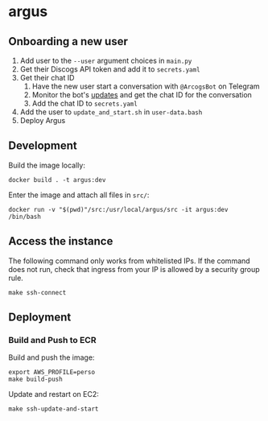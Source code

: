 # argus

## Onboarding a new user
1. Add user to the `--user` argument choices in `main.py`
1. Get their Discogs API token and add it to `secrets.yaml`
1. Get their chat ID
    1. Have the new user start a conversation with `@ArcogsBot` on Telegram
    1. Monitor the bot's [updates](https://api.telegram.org/bot1997819840:AAFlb7dYUy6m6hl0VIEiQHPWNx3laid2zKI/getUpdates)
       and get the chat ID for the conversation
    1. Add the chat ID to `secrets.yaml`
1. Add the user to `update_and_start.sh` in `user-data.bash`
1. Deploy Argus

## Development
Build the image locally:

    docker build . -t argus:dev

Enter the image and attach all files in `src/`:

    docker run -v "$(pwd)"/src:/usr/local/argus/src -it argus:dev /bin/bash

## Access the instance
The following command only works from whitelisted IPs. If the command does not
run, check that ingress from your IP is allowed by a security group rule.

    make ssh-connect

## Deployment
### Build and Push to ECR
Build and push the image:

    export AWS_PROFILE=perso
    make build-push

Update and restart on EC2:

    make ssh-update-and-start
